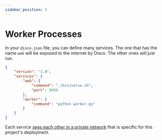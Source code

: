 ```yaml
---
sidebar_position: 3
---
```


# Worker Processes

In your `disco.json` file, you can define many services. The one that has the name `web` will be exposed to the internet by Disco. The other ones will just run.

```json
{
    "version": "1.0",
    "services": {
        "web": {
            "command": "./bin/serve.sh",
            "port": 8080
        },
        "worker": {
            "command": "python worker.py"
        }
    }
}
```

Each service [sees each other in a private network](ports#internal-communication-between-services) that is specific for this project's deployment. 
